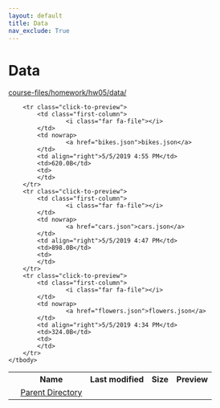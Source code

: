 ```yaml
---
layout: default
title: Data
nav_exclude: True
---
```


# Data

[course-files/homework/hw05/data/](.)

<table class="tbl-files">
    <tbody>
        <tr>
            <th valign="top"></th>
            <th>Name</th>
            <th>Last modified</th>
            <th>Size</th>
            <th>Preview</th>
        </tr>
        <tr>
            <td valign="top">
                <i class="fa fa-folder-open"></i>
            </td>
            <td><a href="../">Parent Directory</a></td>
            <td>&nbsp;</td>
            <td>&nbsp;</td>
            <td>&nbsp;</td>
        </tr>

        <tr class="click-to-preview">
            <td class="first-column">
                    <i class="far fa-file"></i>
            </td>
            <td nowrap>
                    <a href="bikes.json">bikes.json</a>
            </td>
            <td align="right">5/5/2019 4:55 PM</td>
            <td>620.0B</td>
            <td>
            </td>
        </tr>
        <tr class="click-to-preview">
            <td class="first-column">
                    <i class="far fa-file"></i>
            </td>
            <td nowrap>
                    <a href="cars.json">cars.json</a>
            </td>
            <td align="right">5/5/2019 4:47 PM</td>
            <td>898.0B</td>
            <td>
            </td>
        </tr>
        <tr class="click-to-preview">
            <td class="first-column">
                    <i class="far fa-file"></i>
            </td>
            <td nowrap>
                    <a href="flowers.json">flowers.json</a>
            </td>
            <td align="right">5/5/2019 4:34 PM</td>
            <td>324.0B</td>
            <td>
            </td>
        </tr>
    </tbody>
</table>

